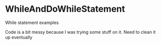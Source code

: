 # WhileAndDoWhileStatement
While statement examples


Code is a bit messy because I was trying some stuff on it.
Need to clean it up eventually
